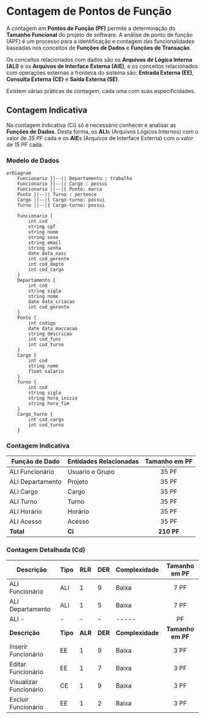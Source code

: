 # Contagem de Pontos de Função

A contagem em **Pontos de Função (PF)** permite a determinação do **Tamanho Funcional** do projeto de software.
A análise de ponto de função (APF) é um processo para a identificação e contagem das funcionalidades baseadas nos conceitos 
de **Funções de Dados** e **Funções de Transação**. 

Os conceitos relacionados com dados são os **Arquivos de Lógica Interna (ALI)** e os **Arquivos de Interface Externa (AIE)**, 
e os conceitos relacionados com operações externas a fronteira do sistema são: 
**Entrada Externa (EE)**, **Consulta Externa (CE)** e **Saída Externa (SE)**.

Existem várias práticas de contagem, cada uma com suas especificidades.

## Contagem Indicativa

Na contagem indicativa (Ci) só é necessário conhecer e analisar as **Funções de Dados**. Desta forma, 
os **ALI**s (Arquivos Lógicos Internos) com o valor de *35 PF* cada e os **AIE**s (Arquivos de Interface Externa) com o valor de *15 PF* cada.

### Modelo de Dados 

```mermaid
erDiagram
    Funcionario }|--|| Departamento : trabalha
    Funcionario }|--|| Cargo : possui
    Funcionario ||--|{ Ponto: marca
    Ponto }|--|| Turno : pertence
    Cargo ||--|{ Cargo-turno: possui
    Turno ||--|{ Cargo-turno: possui

    Funcionario {
        int cod
        string cpf
        string nome
        string sexo
        string email
        string senha
        date data_nasc
        int cod_gerente
        int cod_depto 
        int cod_cargo     
    }
    Departamento {
        int cod
        string sigla
        string nome
        date data_criacao
        int cod_gerente
    }
    Ponto {
        int codigo
        date data_marcacao
        string descricao
        int cod_func
        int cod_turno
    }
    Cargo {
        int cod
        string nome
        float salario
    }
    Turno {
        int cod
        string sigla
        string hora_inicio
        string hora_fim
    }
    Cargo_turno {
        int cod_cargo
        int cod_turno
    }
```

### Contagem Indicativa

| Função de Dado   | Entidades Relacionadas | Tamanho em PF |
| ---------------  | ---------------------- | :-----------: |
| ALI Funcionário  | Usuario e Grupo        | 35 PF         |
| ALI Departamento | Projeto                | 35 PF         |
| ALI Cargo        | Cargo                  | 35 PF         |
| ALI Turno        | Turno                  | 35 PF         |
| ALI Horário      | Horário                | 35 PF         |
| ALI Acesso       | Acesso                 | 35 PF         |
| **Total**        | **Ci**                 | **210 PF**    |

### Contagem Detalhada (Cd)

|     Descrição      |   Tipo   |   RLR   |   DER   |   Complexidade   |   Tamanho em PF   |
| ------------------ | -------- | ------- | ------- | ---------------- | :---------------: |
|  ALI Funcionário   |   ALI    |    1    |    9    |       Baixa      | 7 PF              |
|  ALI Departamento  |   ALI    |    1    |    5    |       Baixa      | 7 PF              |
|  ALI -             |   -      |    -    |    -    |       -----      |  PF               |
|  **Descrição**     | **Tipo** | **ALR** | **DER** | **Complexidade** | **Tamanho em PF** |
|  Inserir Funcionário     |    EE    |    1    |    9    |      Baixa       | 3 PF              |
|  Editar Funcionário      |    EE    |    1    |    7    |      Baixa       | 3 PF              |
|  Visualizar Funcionário  |    CE    |    1    |    9    |      Baixa       | 3 PF              |
|  Excluir Funcionário     |    EE    |    1    |    2    |      Baixa       | 3 PF              |




